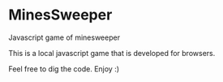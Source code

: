 # MinesSweeper
Javascript game of minesweeper

This is a local javascript game that is developed for browsers.

Feel free to dig the code.
Enjoy :)

